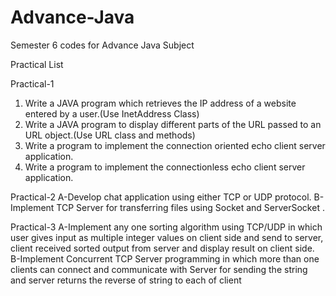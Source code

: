 # Advance-Java
Semester 6 codes for Advance Java Subject

Practical List 

Practical-1
1. Write a JAVA program which retrieves the IP address of a website entered by a user.(Use InetAddress Class)
2. Write a JAVA program to display different parts of the URL passed to an URL object.(Use URL class and methods)
3. Write a program to implement the connection oriented echo client server application.
4. Write a program to implement the connectionless echo client server application.

Practical-2
A-Develop chat application using either TCP or UDP protocol.
B-Implement TCP Server for transferring files using Socket and ServerSocket .

Practical-3
A-Implement any one sorting algorithm using TCP/UDP in which user gives input as multiple integer values on client side and send to server, client received sorted output from server and display result on client side.
B-Implement Concurrent TCP Server programming in which more than one clients can connect and communicate with
Server for sending the string and server returns the reverse of string to each of client
